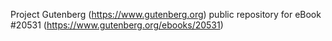 Project Gutenberg (https://www.gutenberg.org) public repository for eBook #20531 (https://www.gutenberg.org/ebooks/20531)
